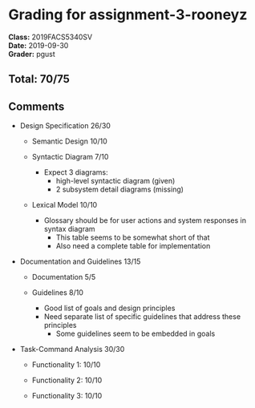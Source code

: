 # Grading for assignment-3-rooneyz
**Class:** 2019FACS5340SV<br>
**Date:** 2019-09-30<br>
**Grader:** pgust

## Total: 70/75
## Comments

* Design Specification 26/30

  * Semantic Design  10/10

  * Syntactic Diagram  7/10
    * Expect 3 diagrams:
      * high-level syntactic diagram (given)
      * 2 subsystem detail diagrams (missing)

  * Lexical Model  10/10
    * Glossary should be for user actions and system responses in syntax diagram
      * This table seems to be somewhat short of that
      * Also need a complete table for implementation

* Documentation and Guidelines 13/15

  * Documentation 5/5

  * Guidelines  8/10
    * Good list of goals and design principles
    * Need separate list of specific guidelines that address these principles
        * Some guidelines seem to be embedded in goals

* Task-Command Analysis 30/30

  * Functionality 1: 10/10

  * Functionality 2: 10/10

  * Functionality 3: 10/10
